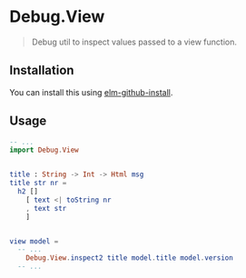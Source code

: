 Debug.View
==========

> Debug util to inspect values passed to a view function.


## Installation

You can install this using [elm-github-install](https://github.com/gdotdesign/elm-github-install).


## Usage

```elm
-- ...
import Debug.View


title : String -> Int -> Html msg
title str nr =
  h2 []
    [ text <| toString nr
    , text str
    ]


view model =
  -- ...
    Debug.View.inspect2 title model.title model.version
  -- ...
```
